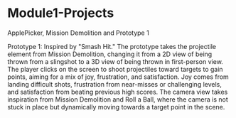 # Module1-Projects
 ApplePicker, Mission Demolition and Prototype 1

Prototype 1: Inspired by "Smash Hit." 
The prototype takes the projectile element from Mission Demolition, changing it from a 2D view of being thrown from a slingshot to a 3D view of being thrown in first-person view.
The player clicks on the screen to shoot projectiles toward targets to gain points, aiming for a mix of joy, frustration, and satisfaction. Joy comes from landing difficult shots, frustration from near-misses or challenging levels, and satisfaction from beating previous high scores.
The camera view takes inspiration from Mission Demolition and Roll a Ball, where the camera is not stuck in place but dynamically moving towards a target point in the scene.
